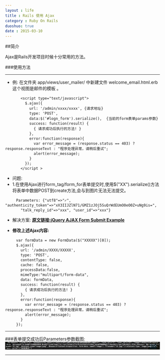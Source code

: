 ```yaml
---
layout : life
title : Rails 使用 Ajax
category : Ruby On Rails
duoshuo: true
date : 2015-03-10
---
```


##简介
>
Ajax是Rails开发项目时候十分常用的方法。


###使用方法
******
* 例: 在文件夹 app/views/user_mailer/ 中新建文件 welcome_email.html.erb 这个视图是邮件的模板 。

 ```
        <script type="text/javascript">
          $.ajax({
            url: '/admin/xxxx/xxxx', {请求地址}
            type: 'POST',
            data:$(‘#logn_form').serialize(),  {当前的form表单params参数}
            success: function(result) {
              { 请求成功后执行的方法! }
            },
            error:function(response){
              var error_message = (response.status == 403) ? response.responseText : "程序处理异常，请稍后重试";
              alert(error_message);
            }
          });
        </script >
 ```
<!-- more -->

* 问题:
 * 1.在使用Ajax进行form_tag/form_for表单提交时,使用$("XX").serialize()方法将表单中数据POST到create方法,会与到图片无法无法提交。

 ```
      Parameters: {"utf8"=>"✓", "authenticity_token"=>"xX3IIJZlN71/GMZ1zJOj5SuQrWdEUmO0eO0Z+uNg9is=",
        "talk_reply_id"=>"xxx", "user_id"=>"xxx"}
 ```

* 解决方案:
**[原文链接:jQuery AJAX Form Submit Example][1]**

* **修改上述Ajax内容:**

 ```
      var formData = new FormData($("XXXXX")[0]);
      $.ajax({
        url: '/admin/XXXX/XXXXX',
        type: 'POST',
        contentType: false,
        cache: false,
        processData:false,
        mimeType:"multipart/form-data",
        data: formData,
        success: function(result) {
          { 请求成功后执行的方法! }
        },
        error:function(response){
          var error_message = (response.status == 403) ? response.responseText : "程序处理异常，请稍后重试";
          alert(error_message);
        }
      });
 ```

******
###表单提交成功后Parameters参数截图:
![发送邮件成功](/res/img/blog/params.png)
******

[1]:http://hayageek.com/jquery-ajax-form-submit/



